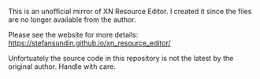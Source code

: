 This is an unofficial mirror of XN Resource Editor. I created it since the files are no longer available from the author.

Please see the website for more details: https://stefansundin.github.io/xn_resource_editor/

Unfortuately the source code in this repository is not the latest by the original author. Handle with care.
